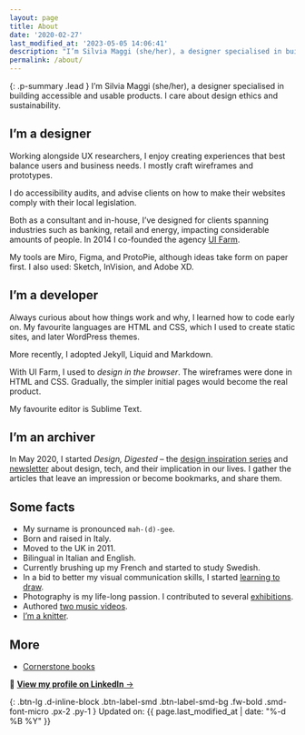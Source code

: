 ```yaml
---
layout: page
title: About
date: '2020-02-27'
last_modified_at: '2023-05-05 14:06:41'
description: "I’m Silvia Maggi (she/her), a designer specialised in building accessible and usable products. Curator of the inspiration series Design, Digested."
permalink: /about/
---
```

{: .p-summary .lead }
I’m Silvia Maggi (she/her), a designer specialised in building accessible and usable products. I care about design ethics and sustainability.

<!-- Currently contracting with [Mango Interactive](https://mangointeractive.it/) in the role of UX designer for the Italian bank [BPER](https://www.bper.it/), I previously helped the leading European commercial bank [UniCredit](https://www.unicredit.it) conform with WCAG 2.1.  -->

## I’m a designer

Working alongside UX researchers, I enjoy creating experiences that best balance users and business needs. I mostly craft wireframes and prototypes.

I do accessibility audits, and advise clients on how to make their websites comply with their local legislation.

Both as a consultant and in-house, I’ve designed for clients spanning industries such as banking, retail and energy, impacting considerable amounts of people. In 2014 I co-founded the agency [UI Farm](https://web.archive.org/web/20180314165034/http://uifarm.co.uk/). 

My tools are Miro, Figma, and ProtoPie, although ideas take form on paper first. I also used: Sketch, InVision, and Adobe XD.

## I’m a developer

Always curious about how things work and why, I learned how to code early on. My favourite languages are HTML and CSS, which I used to create static sites, and later WordPress themes. 

More recently, I adopted Jekyll, Liquid and Markdown. 

With UI Farm, I used to *design in the browser*. The wireframes were done in HTML and CSS. Gradually, the simpler initial pages would become the real product.

My favourite editor is Sublime Text.

## I’m an archiver

In May 2020, I started *Design, Digested* – the [design inspiration series](/category/design-digested/) and [newsletter](/newsletter/) about design, tech, and their implication in our lives. I gather the articles that leave an impression or become bookmarks, and share them.

## Some facts

- My surname is pronounced `mah-(d)-gee`.
- Born and raised in Italy.
- Moved to the UK in 2011.
- Bilingual in Italian and English.
- Currently brushing up my French and started to study Swedish.
- In a bid to better my visual communication skills, I started [learning to draw](/drawing/learning-to-draw/).
- Photography is my life-long passion. I contributed to several [exhibitions](/exhibitions/).
- Authored [two music videos](/projects/after-1989-a-trip-to-freedom/). 
- [I’m a knitter](/personal/back-to-knitting/).

## More

- [Cornerstone books](/books/)

<div class="my-5">
  <p class="text-center">🔗 <a href="https://www.linkedin.com/in/silviamaggi/"><strong>View my profile on LinkedIn</strong>&nbsp;→</a></p>
</div>

{: .btn-lg .d-inline-block .btn-label-smd .btn-label-smd-bg .fw-bold .smd-font-micro .px-2 .py-1 }
Updated on: {{ page.last_modified_at | date: "%-d %B %Y" }}